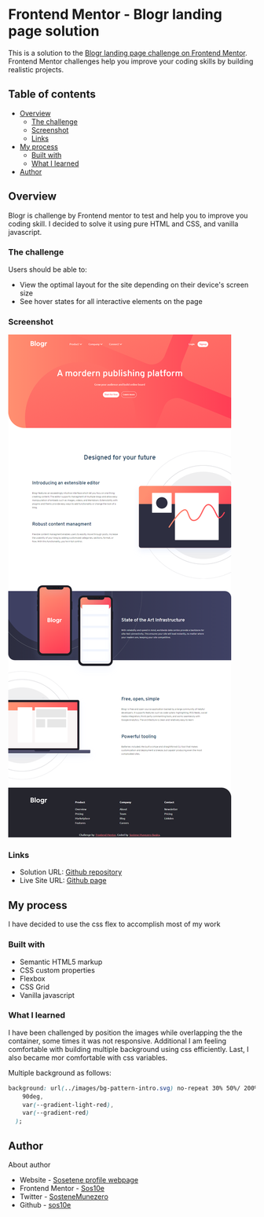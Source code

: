# Frontend Mentor - Blogr landing page solution

This is a solution to the [Blogr landing page challenge on Frontend Mentor](https://www.frontendmentor.io/challenges/blogr-landing-page-EX2RLAApP). Frontend Mentor challenges help you improve your coding skills by building realistic projects.

## Table of contents

- [Overview](#overview)
  - [The challenge](#the-challenge)
  - [Screenshot](#screenshot)
  - [Links](#links)
- [My process](#my-process)
  - [Built with](#built-with)
  - [What I learned](#what-i-learned)
- [Author](#author)

## Overview

Blogr is challenge by Frontend mentor to test and help you to improve you coding skill. I decided to solve it using pure HTML and CSS, and vanilla javascript.

### The challenge

Users should be able to:

- View the optimal layout for the site depending on their device's screen size
- See hover states for all interactive elements on the page

### Screenshot

![Blogr's screenshot](./screenshot.png)

### Links

- Solution URL: [Github repository](https://www.github.com/sos10e/blogr)
- Live Site URL: [Github page](https://sos10e.github.io/blogr)

## My process

I have decided to use the css flex to accomplish most of my work

### Built with

- Semantic HTML5 markup
- CSS custom properties
- Flexbox
- CSS Grid
- Vanilla javascript

### What I learned

I have been challenged by position the images while overlapping the the container, some times it was not responsive. Additional I am feeling comfortable with building multiple background using css efficiently. Last, I also became mor comfortable with css variables.

Multiple background as follows:

```css
background: url(../images/bg-pattern-intro.svg) no-repeat 30% 50%/ 200%, linear-gradient(
    90deg,
    var(--gradient-light-red),
    var(--gradient-red)
  );
```

## Author

About author

- Website - [Sosetene profile webpage](https://sos10e.github.io)
- Frontend Mentor - [Sos10e](https://www.frontendmentor.io/profile/sos10e)
- Twitter - [SosteneMunezero](https://twitter.com/SosteneMunezero)
- Github - [sos10e](https://www.github.com/sos10e)
